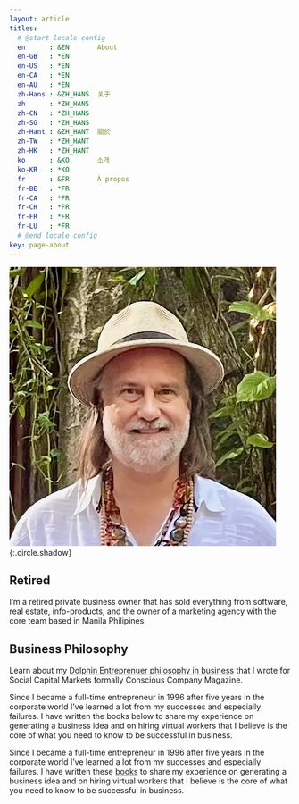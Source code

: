 ```yaml
---
layout: article
titles:
  # @start locale config
  en      : &EN       About
  en-GB   : *EN
  en-US   : *EN
  en-CA   : *EN
  en-AU   : *EN
  zh-Hans : &ZH_HANS  关于
  zh      : *ZH_HANS
  zh-CN   : *ZH_HANS
  zh-SG   : *ZH_HANS
  zh-Hant : &ZH_HANT  關於
  zh-TW   : *ZH_HANT
  zh-HK   : *ZH_HANT
  ko      : &KO       소개
  ko-KR   : *KO
  fr      : &FR       À propos
  fr-BE   : *FR
  fr-CA   : *FR
  fr-CH   : *FR
  fr-FR   : *FR
  fr-LU   : *FR
  # @end locale config
key: page-about
---
```

![Image](assets/images/avatar.webp){:.circle.shadow}
## Retired
I’m a retired private business owner that has sold everything from software, real estate, info-products, and the owner of a marketing agency with the core team based in Manila Philipines.

## Business Philosophy
Learn about my [Dolphin Entreprenuer philosophy in business](https://socapglobal.com/2017/08/forget-shark-tank-dolphin-entrepreneur-instead/) that I wrote for Social Capital Markets formally Conscious Company Magazine.

Since I became a full-time entrepreneur in 1996 after five years in the corporate world I’ve learned a lot from my successes and especially failures. I have written the books below to share my experience on generating a business idea and on hiring virtual workers that I believe is the core of what you need to know to be successful in business.

Since I became a full-time entrepreneur in 1996 after five years in the corporate world I’ve learned a lot from my successes and especially failures. I have written these [books](/tags/book/) to share my experience on generating a business idea and on hiring virtual workers that I believe is the core of what you need to know to be successful in business.